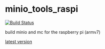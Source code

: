 # minio_tools_raspi
[![Build Status](https://travis-ci.com/daviehh/minio_tools_raspi.svg?branch=master)](https://travis-ci.com/daviehh/minio_tools_raspi)

build minio and mc for the raspberry pi (armv7)

[latest version](https://github.com/daviehh/minio_tools_raspi/releases/latest)
